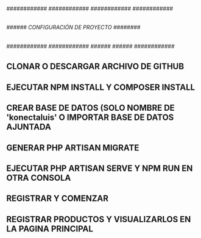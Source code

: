 ###### ############ ############ ############ ############ ######
###### ######  CONFIGURACIÓN DE PROYECTO        ######## ########
###### ############ ############ ###### ###### ############ #####

## CLONAR O DESCARGAR ARCHIVO DE GITHUB
## EJECUTAR NPM INSTALL Y COMPOSER INSTALL
## CREAR BASE DE DATOS (SOLO NOMBRE DE 'konectaluis' O IMPORTAR BASE DE DATOS AJUNTADA 
## GENERAR PHP ARTISAN MIGRATE
## EJECUTAR PHP ARTISAN SERVE Y NPM RUN EN OTRA CONSOLA
## REGISTRAR Y COMENZAR
## REGISTRAR PRODUCTOS Y VISUALIZARLOS EN LA PAGINA PRINCIPAL